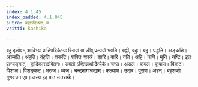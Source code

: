 ```yaml
---
index: 4.1.45
index_padded: 4.1.045
sutra: बह्वाऽदिभ्यश् च
vritti: kashika

---
```

बहु इत्येवम् आदिभ्यः प्रातिपदिकेभ्यः स्त्रियां वा ङीष् प्रत्ययो भवति। बह्वी, बहुः। बहु। पद्धति। अङ्कति। अञ्चति। अंहति। वंहति। शकटि। शक्तिः शस्त्रे। शारि। वारि। गति। अहि। कपि। मुनि। यष्टि। इतः प्राण्यङ्गात्। कृदिकारादक्तिनः। सर्वतो ऽक्तिन्नर्थादित्येके। चण्ड। अराल। कमल। कृपाण। विकट। विशाल। विशङ्कट। भरुज। ध्वज। चन्द्रभागान्नद्याम्। कल्याण। उदार। पुराण। अहन्। बहुशब्दो गुणवचन एव। तस्य इह पाठ उत्तरार्थः।